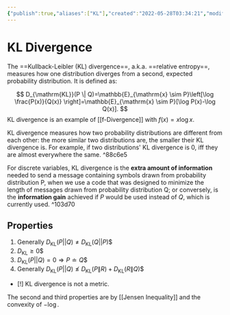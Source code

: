 ```yaml
---
{"publish":true,"aliases":["KL"],"created":"2022-05-28T03:34:21","modified":"2025-06-01T03:56:26","cssclasses":"","type":"note","sup":["[[Machine Learning]]","[[Information Theory]]","[[Statistics]]","[[f-Divergence]]"],"state":"done"}
---
```



# KL Divergence

The ==Kullback-Leibler (KL) divergence==, a.k.a. ==relative entropy==, measures how one distribution diverges from a second, expected probability distribution. It is defined as:

$$
D_{\mathrm{KL}}(P \| Q)=\mathbb{E}_{\mathrm{x} \sim P}\left[\log \frac{P(x)}{Q(x)} \right]=\mathbb{E}_{\mathrm{x} \sim P}[\log P(x)-\log Q(x)].
$$
KL divergence is an example of [[f-Divergence]] with $f(x) = x\log x$.

KL divergence measures how two probability distributions are different from each other: the more similar two distributions are, the smaller their KL divergence is. For example, if two distributions' KL divergence is 0, iff they are almost everywhere the same. ^88c6e5

For discrete variables, KL divergence is the **extra amount of information** needed to send a message containing symbols drawn from probability distribution P, when we use a code that was designed to minimize the length of messages drawn from probability distribution Q; or conversely, is the **information gain** achieved if $P$ would be used instead of $Q$, which is currently used. ^103d70

## Properties

1. Generally $D_{\mathrm{KL}}(P||Q) \neq  D_{\mathrm{KL}}(Q||P)$$
2. $D_{\mathrm{KL}} \geq 0$$
3. $D_{\mathrm{KL}}(P||Q) = 0 \Rightarrow P \doteq Q$$
4. Generally $D_{\mathrm{KL}}(P||Q) \not\le D_{\mathrm{KL}}(P\|R) + D_{\mathrm{KL}}(R\| Q)$$

- [!] KL divergence is not a metric.

The second and third properties are by [[Jensen Inequality]] and the convexity of $-\log$.
